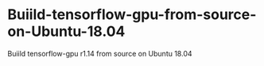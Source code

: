 # Buiild-tensorflow-gpu-from-source-on-Ubuntu-18.04
Buiild tensorflow-gpu r1.14 from source on Ubuntu 18.04
